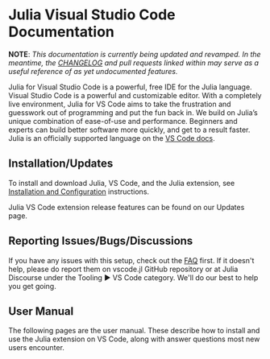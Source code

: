 # Julia Visual Studio Code Documentation

**NOTE**: _This documentation is currently being updated and revamped. In the meantime, the [CHANGELOG](https://github.com/julia-vscode/julia-vscode/blob/master/CHANGELOG.md) and pull requests linked within may serve as a useful reference of as yet undocumented features._

Julia for Visual Studio Code is a powerful, free IDE for the Julia language. Visual Studio Code is a powerful and customizable editor. With a completely live environment, Julia for VS Code aims to take the frustration and guesswork out of programming and put the fun back in.  We build on Julia’s unique combination of ease-of-use and performance. Beginners and experts can build better software more quickly, and get to a result faster. Julia is an officially supported language on the [VS Code docs](https://code.visualstudio.com/docs/languages/julia).

## Installation/Updates

To install and download Julia, VS Code, and the Julia extension, see [Installation and Configuration](https://www.julia-vscode.org/docs/dev/gettingstarted/#Installation-and-Configuration-1) instructions.

Julia VS Code extension release features can be found on our Updates page.

## Reporting Issues/Bugs/Discussions

If you have any issues with this setup, check out the [FAQ](@ref) first. If it doesn't help, please do report them on vscode.jl GitHub repository or at Julia Discourse under the Tooling ▶ VS Code category. We'll do our best to help you get going.

## User Manual

The following pages are the user manual. These describe how to install and use the Julia extension on VS Code, along with answer questions most new users encounter.
